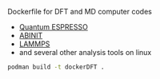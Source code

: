 Dockerfile for DFT and MD computer codes
- [Quantum ESPRESSO](https://www.quantum-espresso.org/)
- [ABINIT](https://www.abinit.org/)
- [LAMMPS](https://www.lammps.org/#gsc.tab=0) 
- and several other analysis tools
on linux

```bash
podman build -t dockerDFT .
```
